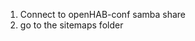 


1. Connect to openHAB-conf samba share
2. go to the sitemaps folder
<!--stackedit_data:
eyJoaXN0b3J5IjpbLTE1NDE3MzY4MzldfQ==
-->